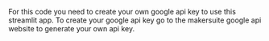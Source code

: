 For this code you need to create your own google api key to use this streamlit app. 
To create your google api key go to the makersuite google api website to generate your own api key.
